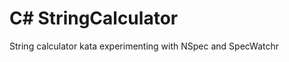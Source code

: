 C# StringCalculator
==================

String calculator kata experimenting with NSpec and SpecWatchr
